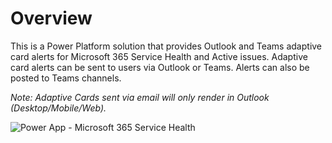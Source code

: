 # Overview
This is a Power Platform solution that provides Outlook and Teams adaptive card alerts for Microsoft 365 Service Health and Active issues. Adaptive card alerts can be sent to users via Outlook or Teams. Alerts can also be posted to Teams channels.

*Note: Adaptive Cards sent via email will only render in Outlook (Desktop/Mobile/Web).*

![Power App - Microsoft 365 Service Health](/../assets/images/M365_App_Overview.png)
